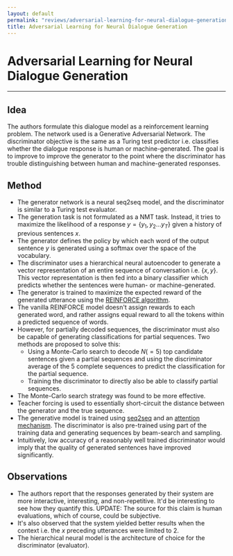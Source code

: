 ```yaml
---
layout: default
permalink: "reviews/adversarial-learning-for-neural-dialogue-generation.html"
title: Adversarial Learning for Neural Dialogue Generation
---
```


# Adversarial Learning for Neural Dialogue Generation
---

## Idea

The authors formulate this dialogue model as a reinforcement learning problem. The network used is a Generative Adversarial Network. The discriminator objective is the same as a Turing test predictor i.e. classifies whether the dialogue response is human or machine-generated. The goal is to improve to improve the generator to the point where the discriminator has trouble distinguishing between human and machine-generated responses.

## Method

* The generator network is a neural seq2seq model, and the discriminator is similar to a Turing test evaluator.
* The generation task is not formulated as a NMT task. Instead, it tries to maximize the likelihood of a response $y = \{y_1, y_2 ... y_T\}$ given a history of previous sentences $x$.
* The generator defines the policy by which each word of the output sentence $y$ is generated using a softmax over the space of the vocabulary.
* The discriminator uses a hierarchical neural autoencoder to generate a vector representation of an entire sequence of conversation i.e. $\{x, y\}$. This vector representation is then fed into a binary classifier which predicts whether the sentences were human- or machine-generated.
* The generator is trained to maximize the expected reward of the generated utterance using the [REINFORCE algorithm](https://link.springer.com/chapter/10.1007/978-1-4615-3618-5_2).
* The vanilla REINFORCE model doesn't assign rewards to each generated word, and rather assigns equal reward to all the tokens within a predicted sequence of words.
* However, for partially decoded sequences, the discriminator must also be capable of generating classifications for partial sequences. Two methods are proposed to solve this:
    * Using a Monte-Carlo search to decode $N ( = 5)$ top candidate sentences given a partial sequences and using the discriminator average of the 5 complete sequences to predict the classification for the partial sequence.
    * Training the discriminator to directly also be able to classify partial sequences.
* The Monte-Carlo search strategy was found to be more effective.
* Teacher forcing is used to essentially short-circuit the distance between the generator and the true sequence.
* The generative model is trained using [seq2seq](http://papers.nips.cc/paper/5346-sequence-to-sequence-learning-with-neural) and an [attention mechanism](https://arxiv.org/abs/1409.0473). The discriminator is also pre-trained using part of the training data and generating sequences by beam-search and sampling.
* Intuitively, low accuracy of a reasonably well trained discriminator would imply that the quality of generated sentences have improved significantly.

## Observations

* The authors report that the responses generated by their system are more interactive, interesting, and non-repetitive. It'd be interesting to see how they quantify this. UPDATE: The source for this claim is human evaluations, which of course, could be subjective.
* It's also observed that the system yielded better results when the context i.e. the $x$ preceding utterances were limited to 2.
* The hierarchical neural model is the architecture of choice for the discriminator (evaluator).